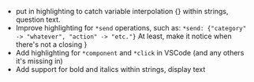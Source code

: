 * put in highlighting to catch variable interpolation {} within strings, question text. 
* Improve highlighting for `*send` operations, such as: 
 `*send: {"category" -> "whatever", "action" -> "etc."}`
 At least, make it notice when there's not a closing }
 * Add highlighting for `*component` and `*click` in VSCode (and any others it's missing in)
 * Add support for bold and italics within strings, display text
 